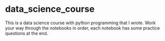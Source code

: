 # data_science_course
This is a data science course with python programming that I wrote. Work your way through the notebooks in order, each notebook has some practice questions at the end.
